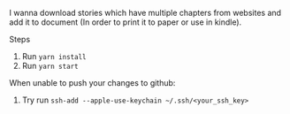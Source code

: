 I wanna download stories which have multiple chapters from websites and add it to document (In order to print it to paper or use in kindle).

Steps
1. Run `yarn install`
2. Run `yarn start`

When unable to push your changes to github:
1. Try run `ssh-add --apple-use-keychain ~/.ssh/<your_ssh_key>`